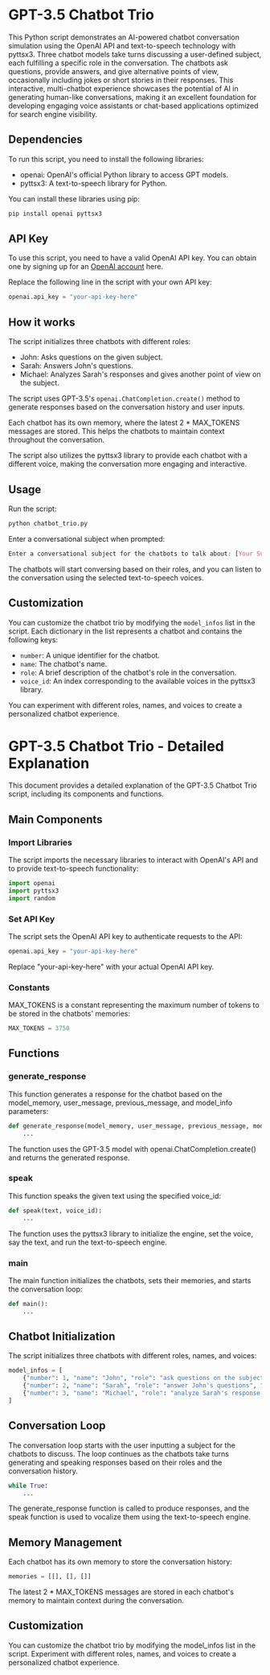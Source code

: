 # GPT-3.5 Chatbot Trio

This Python script demonstrates an AI-powered chatbot conversation simulation using the OpenAI API and text-to-speech technology with pyttsx3. Three chatbot models take turns discussing a user-defined subject, each fulfilling a specific role in the conversation. The chatbots ask questions, provide answers, and give alternative points of view, occasionally including jokes or short stories in their responses. This interactive, multi-chatbot experience showcases the potential of AI in generating human-like conversations, making it an excellent foundation for developing engaging voice assistants or chat-based applications optimized for search engine visibility.

## Dependencies

To run this script, you need to install the following libraries:

- openai: OpenAI's official Python library to access GPT models.
- pyttsx3: A text-to-speech library for Python.

You can install these libraries using pip:

```bash
pip install openai pyttsx3
```

## API Key

To use this script, you need to have a valid OpenAI API key. You can obtain one by signing up for an [OpenAI account](https://beta.openai.com/signup/) here.

Replace the following line in the script with your own API key:

```python
openai.api_key = "your-api-key-here"
```

## How it works

The script initializes three chatbots with different roles:

- John: Asks questions on the given subject.
- Sarah: Answers John's questions.
- Michael: Analyzes Sarah's responses and gives another point of view on the subject.

The script uses GPT-3.5's `openai.ChatCompletion.create()` method to generate responses based on the conversation history and user inputs.

Each chatbot has its own memory, where the latest 2 * MAX_TOKENS messages are stored. This helps the chatbots to maintain context throughout the conversation.

The script also utilizes the pyttsx3 library to provide each chatbot with a different voice, making the conversation more engaging and interactive.

## Usage

Run the script:

```bash
python chatbot_trio.py
```

Enter a conversational subject when prompted:

```css
Enter a conversational subject for the chatbots to talk about: [Your Subject]
```

The chatbots will start conversing based on their roles, and you can listen to the conversation using the selected text-to-speech voices.

## Customization

You can customize the chatbot trio by modifying the `model_infos` list in the script. Each dictionary in the list represents a chatbot and contains the following keys:

- `number`: A unique identifier for the chatbot.
- `name`: The chatbot's name.
- `role`: A brief description of the chatbot's role in the conversation.
- `voice_id`: An index corresponding to the available voices in the pyttsx3 library.

You can experiment with different roles, names, and voices to create a personalized chatbot experience.


# GPT-3.5 Chatbot Trio - Detailed Explanation

This document provides a detailed explanation of the GPT-3.5 Chatbot Trio script, including its components and functions.

## Main Components

### Import Libraries
The script imports the necessary libraries to interact with OpenAI's API and to provide text-to-speech functionality:

```python
import openai
import pyttsx3
import random
```

### Set API Key
The script sets the OpenAI API key to authenticate requests to the API:

```python
openai.api_key = "your-api-key-here"
```

Replace "your-api-key-here" with your actual OpenAI API key.

### Constants
MAX_TOKENS is a constant representing the maximum number of tokens to be stored in the chatbots' memories:

```python
MAX_TOKENS = 3750
```

## Functions

### generate_response
This function generates a response for the chatbot based on the model_memory, user_message, previous_message, and model_info parameters:

```python
def generate_response(model_memory, user_message, previous_message, model_info):
    ...
```

The function uses the GPT-3.5 model with openai.ChatCompletion.create() and returns the generated response.

### speak
This function speaks the given text using the specified voice_id:

```python
def speak(text, voice_id):
    ...
```

The function uses the pyttsx3 library to initialize the engine, set the voice, say the text, and run the text-to-speech engine.

### main
The main function initializes the chatbots, sets their memories, and starts the conversation loop:

```python
def main():
    ...
```

## Chatbot Initialization
The script initializes three chatbots with different roles, names, and voices:

```python
model_infos = [
    {"number": 1, "name": "John", "role": "ask questions on the subject", "voice_id": 0},
    {"number": 2, "name": "Sarah", "role": "answer John's questions", "voice_id": 1},
    {"number": 3, "name": "Michael", "role": "analyze Sarah's response and give another point of view on the subject", "voice_id": 2},
]
```

## Conversation Loop
The conversation loop starts with the user inputting a subject for the chatbots to discuss. The loop continues as the chatbots take turns generating and speaking responses based on their roles and the conversation history.

```python
while True:
    ...
```

The generate_response function is called to produce responses, and the speak function is used to vocalize them using the text-to-speech engine.

## Memory Management
Each chatbot has its own memory to store the conversation history:

```python
memories = [[], [], []]
```

The latest 2 * MAX_TOKENS messages are stored in each chatbot's memory to maintain context during the conversation.

## Customization
You can customize the chatbot trio by modifying the model_infos list in the script. Experiment with different roles, names, and voices to create a personalized chatbot experience.
